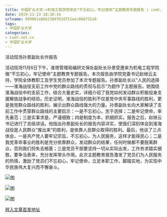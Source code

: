 ```yaml
---
title: 中国矿业大学->机电工程学院举办“不忘初心，牢记使命”主题教育专题报告 | cumt.net.cn
date: 2019-11-13 18:36:34
urlname: 099061e8661300f63d751eec068f52a0
tags: 
- 中国矿业大学
categories:
- cumt.net.cn
- 中国矿业大学
---
```

活动现场孙景副处长作报告

活动现场11月6日下午，淮塔管理局编研文保处副处长孙景受邀来为机电工程学院做“不忘初心，牢记使命”主题教育专题报告。本次报告由学院党委书记赵继云主持，学院全体教职工及学生党员参加了本次专题报告。孙景副处长以“人民的选择——淮海战役支前工作中党的群众路线的贯彻与启示”为题作了主题报告。她围绕淮海战役中的支前工作，结合大量史实，详细介绍了我党如何发动群众积极投身支援解放战争的经验。历史证明，淮海战役的胜利不仅是党中央军事路线的胜利，更是我党群众路线的胜利，展示出群众路线强大的力量。孙景副处长向大家解读了支前工作中贯穿群众路线的主要启示：一是不忘初心，忠于选择；二是牢记使命，率先垂范；三是实事求是，严谨细致；四是制度为本，抓细抓实。报告之后，赵继云书记进行了总结讲话。他指出孙景副处长的报告内容详实，使我们深刻体会到淮海战役是人民群众“推出来”的胜利，是依靠人民群众取得的胜利。最后，他谈了三点体会，一是共产党人要牢记宗旨，不忘初心，为人民服务，这样才能得民心；二是我党革命事业的胜利是充分依靠群众，发动群众的结果，任何时候都不要脱离群众，否则我们将失去根基；三是党员干部要坚持一切从实际出发，工作务求踏实细致，要争当表率，充分发挥带头作用。此次主题教育报告激发了党员们为人民服务的热情，激励了党员们不忘初心，牢记使命，立足本职工作，脚踏实地，为实现中华民族伟大复兴而不懈奋斗。

![图](http://xwzx.cumt.edu.cn/_upload/article/images/55/f8/5de86f0d4272b8f08eb3c452cdd5/4cdef219-0306-49dc-91be-3c6127f950d0.jpg)

![图](http://xwzx.cumt.edu.cn/_upload/article/images/55/f8/5de86f0d4272b8f08eb3c452cdd5/c1166265-a366-44aa-b5e9-7b33c3e83fbd.jpg)

![图](http://xwzx.cumt.edu.cn/_upload/article/images/55/f8/5de86f0d4272b8f08eb3c452cdd5/53d4d8fe-0e39-44ad-b95d-5ed3656cd52f.jpg)

[转入文章首发地址](http://xwzx.cumt.edu.cn/62/4d/c523a549453/page.htm)